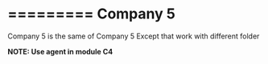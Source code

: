 =========
Company 5
=========

Company 5 is the same of Company 5
Except that work with different folder

**NOTE: Use agent in module C4**



